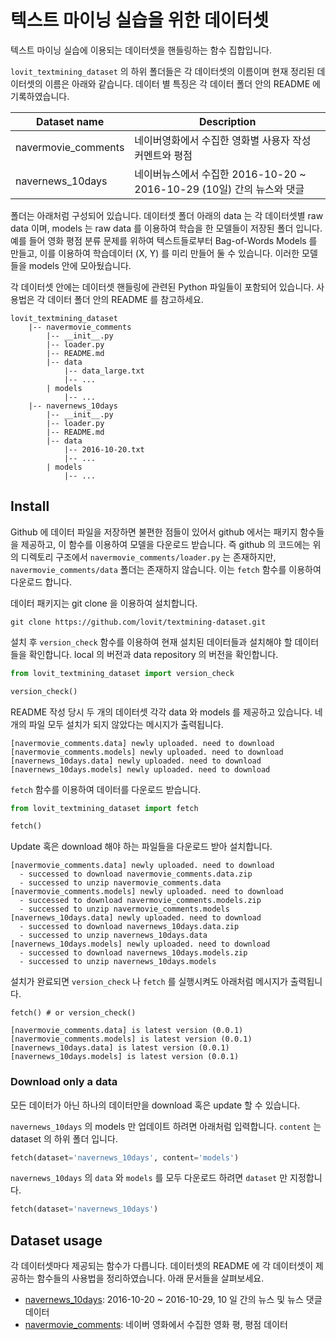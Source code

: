 # 텍스트 마이닝 실습을 위한 데이터셋

텍스트 마이닝 실습에 이용되는 데이터셋을 핸들링하는 함수 집합입니다.

`lovit_textmining_dataset` 의 하위 폴더들은 각 데이터셋의 이름이며 현재 정리된 데이터셋의 이름은 아래와 같습니다. 데이터 별 특징은 각 데이터 폴더 안의 README 에 기록하였습니다.

| Dataset name | Description |
| --- | --- |
| navermovie_comments | 네이버영화에서 수집한 영화별 사용자 작성 커멘트와 평점 |
| navernews_10days | 네이버뉴스에서 수집한 2016-10-20 ~ 2016-10-29 (10일) 간의 뉴스와 댓글 |

폴더는 아래처럼 구성되어 있습니다. 데이터셋 폴더 아래의 data 는 각 데이터셋별 raw data 이며, models 는 raw data 를 이용하여 학습을 한 모델들이 저장된 폴더 입니다. 예를 들어 영화 평점 분류 문제를 위하여 텍스트들로부터 Bag-of-Words Models 를 만들고, 이를 이용하여 학습데이터 (X, Y) 를 미리 만들어 둘 수 있습니다. 이러한 모델들을  models 안에 모아뒀습니다.

각 데이터셋 안에는 데이터셋 핸들링에 관련된 Python 파일들이 포함되어 있습니다. 사용법은 각 데이터 폴더 안의 README 를 참고하세요.

```
lovit_textmining_dataset
    |-- navermovie_comments
        |-- __init__.py
        |-- loader.py
        |-- README.md
        |-- data
            |-- data_large.txt
            |-- ...
        | models
            |-- ...
    |-- navernews_10days
        |-- __init__.py
        |-- loader.py
        |-- README.md
        |-- data
            |-- 2016-10-20.txt
            |-- ...
        | models
            |-- ...
```

## Install

Github 에 데이터 파일을 저장하면 불편한 점들이 있어서 github 에서는 패키지 함수들을 제공하고, 이 함수를 이용하여 모델을 다운로드 받습니다. 즉 github 의 코드에는 위의 디렉토리 구조에서 `navermovie_comments/loader.py` 는 존재하지만, `navermovie_comments/data` 폴더는 존재하지 않습니다. 이는 `fetch` 함수를 이용하여 다운로드 합니다.

데이터 패키지는 git clone 을 이용하여 설치합니다.

```
git clone https://github.com/lovit/textmining-dataset.git
```

설치 후 `version_check` 함수를 이용하여 현재 설치된 데이터들과 설치해야 할 데이터들을 확인합니다. local 의 버전과 data repository 의 버전을 확인합니다.

```python
from lovit_textmining_dataset import version_check

version_check()
```

README 작성 당시 두 개의 데이터셋 각각 data 와 models 를 제공하고 있습니다. 네 개의 파일 모두 설치가 되지 않았다는 메시지가 출력됩니다.

```
[navermovie_comments.data] newly uploaded. need to download
[navermovie_comments.models] newly uploaded. need to download
[navernews_10days.data] newly uploaded. need to download
[navernews_10days.models] newly uploaded. need to download
```

`fetch` 함수를 이용하여 데이터를 다운로드 받습니다.

```python
from lovit_textmining_dataset import fetch

fetch()
```

Update 혹은 download 해야 하는 파일들을 다운로드 받아 설치합니다.

```
[navermovie_comments.data] newly uploaded. need to download
  - successed to download navermovie_comments.data.zip
  - successed to unzip navermovie_comments.data
[navermovie_comments.models] newly uploaded. need to download
  - successed to download navermovie_comments.models.zip
  - successed to unzip navermovie_comments.models
[navernews_10days.data] newly uploaded. need to download
  - successed to download navernews_10days.data.zip
  - successed to unzip navernews_10days.data
[navernews_10days.models] newly uploaded. need to download
  - successed to download navernews_10days.models.zip
  - successed to unzip navernews_10days.models
```

설치가 완료되면 `version_check` 나 `fetch` 를 실행시켜도 아래처럼 메시지가 출력됩니다.

```pyton
fetch() # or version_check()
```

```
[navermovie_comments.data] is latest version (0.0.1)
[navermovie_comments.models] is latest version (0.0.1)
[navernews_10days.data] is latest version (0.0.1)
[navernews_10days.models] is latest version (0.0.1)
```

### Download only a data

모든 데이터가 아닌 하나의 데이터만을 download 혹은 update 할 수 있습니다.

`navernews_10days` 의 models 만 업데이트 하려면 아래처럼 입력합니다. `content` 는 dataset 의 하위 폴더 입니다.

```python
fetch(dataset='navernews_10days', content='models')
```

`navernews_10days` 의 `data` 와 `models` 를 모두 다운로드 하려면 `dataset` 만 지정합니다.

```python
fetch(dataset='navernews_10days')
```

## Dataset usage

각 데이터셋마다 제공되는 함수가 다릅니다. 데이터셋의 README 에 각 데이터셋이 제공하는 함수들의 사용법을 정리하였습니다. 아래 문서들을 살펴보세요.

- [navernews_10days](/lovit_textmining_dataset/navernews_10days/README.md): 2016-10-20 ~ 2016-10-29, 10 일 간의 뉴스 및 뉴스 댓글 데이터
- [navermovie_comments](/lovit_textmining_dataset/navermovie_comments/README.md): 네이버 영화에서 수집한 영화 평, 평점 데이터
